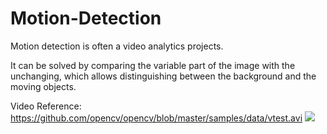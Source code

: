 # Motion-Detection


Motion detection is often a video analytics projects.

It can be solved by comparing the variable part of the image with the unchanging, which allows distinguishing between the background and the moving objects.   

Video Reference: https://github.com/opencv/opencv/blob/master/samples/data/vtest.avi 
![](Capture-motion-detection.gif)
